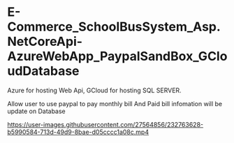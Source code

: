 # E-Commerce_SchoolBusSystem_Asp.NetCoreApi-AzureWebApp_PaypalSandBox_GCloudDatabase

Azure for hosting Web Api, GCloud for hosting SQL SERVER.

Allow user to use paypal to pay monthly bill And Paid bill infomation will be update on Database 








https://user-images.githubusercontent.com/27564856/232763628-b5990584-713d-49d9-8bae-d05cccc1a08c.mp4


